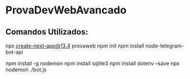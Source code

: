 # ProvaDevWebAvancado
## Comandos Utilizados:
npx create-next-app@13.4 provaweb
npm init
npm install node-telegram-bot-api

npm install -g nodemon
npm install sqlite3
npm install dotenv –save
npx nodemon ./bot.js

